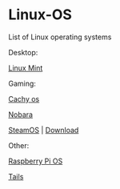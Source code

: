 # Linux-OS
List of Linux operating systems

Desktop:

[Linux Mint](https://linuxmint.com/)



Gaming:

[Cachy os](https://cachyos.org/)

[Nobara](https://nobaraproject.org/)

[SteamOS](https://store.steampowered.com/steamos/buildyourown) | 
[Download](https://store.steampowered.com/steamos/download/?ver=steamdeck&snr=)


Other:

[Raspberry Pi OS](https://www.raspberrypi.com/software/)

[Tails](https://tails.boum.org/)

